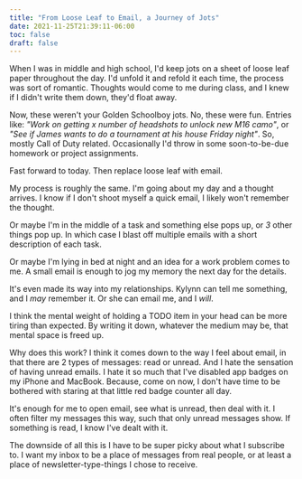 ```yaml
---
title: "From Loose Leaf to Email, a Journey of Jots"
date: 2021-11-25T21:39:11-06:00
toc: false
draft: false
---
```


When I was in middle and high school, I'd keep jots on a sheet of loose leaf paper throughout the day. I'd unfold it and refold it each time, the process was sort of romantic. Thoughts would come to me during class, and I knew if I didn't write them down, they'd float away.

<!--more-->

Now, these weren't your Golden Schoolboy jots. No, these were fun. Entries like: _"Work on getting x number of headshots to unlock new M16 camo"_, or _"See if James wants to do a tournament at his house Friday night"_. So, mostly Call of Duty related. Occasionally I'd throw in some soon-to-be-due homework or project assignments.

Fast forward to today. Then replace loose leaf with email.

My process is roughly the same. I'm going about my day and a thought arrives. I know if I don't shoot myself a quick email, I likely won't remember the thought.

Or maybe I'm in the middle of a task and something else pops up, or _3_ other things pop up. In which case I blast off multiple emails with a short description of each task.

Or maybe I'm lying in bed at night and an idea for a work problem comes to me. A small email is enough to jog my memory the next day for the details.

It's even made its way into my relationships. Kylynn can tell me something, and I _may_ remember it. Or she can email me, and I _will_.

I think the mental weight of holding a TODO item in your head can be more tiring than expected. By writing it down, whatever the medium may be, that mental space is freed up.

Why does this work? I think it comes down to the way I feel about email, in that there are 2 types of messages: read or unread. And I hate the sensation of having unread emails. I hate it so much that I've disabled app badges on my iPhone and MacBook. Because, come on now, I don't have time to be bothered with staring at that little red badge counter all day.

It's enough for me to open email, see what is unread, then deal with it. I often filter my messages this way, such that only unread messages show. If something is read, I know I've dealt with it.

The downside of all this is I have to be super picky about what I subscribe to. I want my inbox to be a place of messages from real people, or at least a place of newsletter-type-things I chose to receive.

